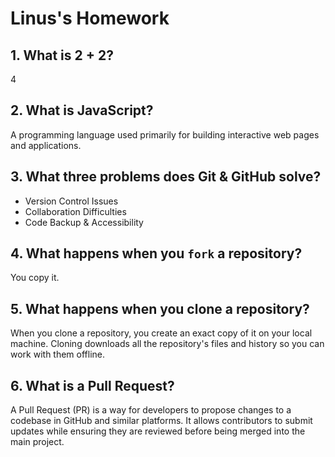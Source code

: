 # Linus's Homework

## 1. What is 2 + 2?

4

## 2. What is JavaScript?

A programming language used primarily for building interactive web pages and applications.

## 3. What three problems does Git & GitHub solve?

- Version Control Issues
- Collaboration Difficulties
- Code Backup & Accessibility


## 4. What happens when you `fork` a repository?

You copy it.

## 5. What happens when you clone a repository?

When you clone a repository, you create an exact copy of it on your local machine. Cloning downloads all the repository's files and history so you can work with them offline.

## 6. What is a Pull Request?

A Pull Request (PR) is a way for developers to propose changes to a codebase in GitHub and similar platforms. It allows contributors to submit updates while ensuring they are reviewed before being merged into the main project.
